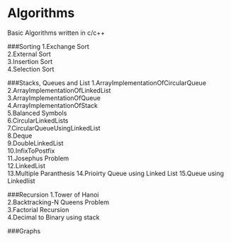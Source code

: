 # Algorithms
Basic Algorithms written in c/c++

###Sorting
1.Exchange Sort  
2.External Sort  
3.Insertion Sort  
4.Selection Sort  

###Stacks, Queues and List
1.ArrayImplementationOfCircularQueue  
2.ArrayImplementationOfLinkedList  
3.ArrayImplementationOfQueue  
4.ArrayImplementationOfStack  
5.Balanced Symbols  
6.CircularLinkedLists  
7.CircularQueueUsingLinkedList  
8.Deque  
9.DoubleLinkedList  
10.InfixToPostfix  
11.Josephus Problem  
12.LinkedList  
13.Multiple Paranthesis
14.Prioirty Queue using Linked List
15.Queue using Linkedlist


###Recursion
1.Tower of Hanoi  
2.Backtracking-N Queens Problem  
3.Factorial Recursion  
4.Decimal to Binary using stack  

###Graphs  


